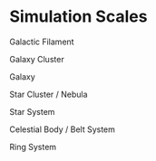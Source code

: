 # Simulation Scales
Galactic Filament

Galaxy Cluster

Galaxy

Star Cluster / Nebula

Star System

Celestial Body / Belt System

Ring System

